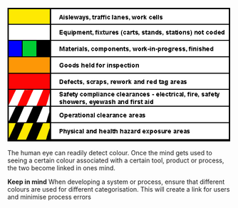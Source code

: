<!-- TITLE: The Mind Learns In Colour -->

![Colorcoding](/uploads/colorcoding.jpg "Colorcoding")

The human eye can readily detect colour. Once the mind gets used to seeing a certain colour associated with a certain tool, product or process, the two become linked in ones mind.

**Keep in mind**
When developing a system or process, ensure that different colours are used for different categorisation. This will create a link for users and minimise process errors